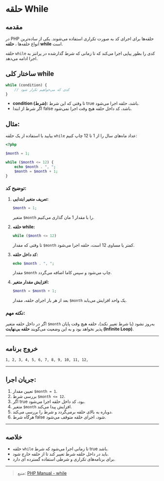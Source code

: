 # حلقه While

## مقدمه

در PHP حلقه‌ها برای اجرای کد به صورت تکراری استفاده می‌شوند. یکی از ساده‌ترین انواع حلقه‌ها ، **حلقه while** است.

حلقه `while` کدی را بطور پیاپی اجرا می‌کند که تا زمانی که شرط گذارشده در پرانتز به اجرا ادامه می‌دهد.

## ساختار کلی while

```php
while (condition) {
    // کدی که می‌خواهیم تکرار شود
}
```

* **condition (شرط):** تا وقتی که این شرط true باشد، حلقه اجرا می‌شود.
* اگر شرط از ابتدا false باشد، کد داخل حلقه هیچ وقت اجرا نمی‌شود.

## مثال:

بیایید با استفاده از یک حلقه `while` عداد ماه‌های سال را از 1 تا 12 چاپ کنیم:

```php
<?php

$month = 1;

while ($month <= 12) {
    echo $month . ", ";
    $month = $month + 1;
}
```

### توضیح کد:

1. **تعریف متغیر ابتدایی:**

   ```php
   $month = 1;
   ```

   متغیر `$month` را با مقدار 1 مان گذاری می‌کنیم.

2. **حلقه while:**

   ```php
   while ($month <= 12)
   ```

   تا وقتی که مقدار `$month` کمتر یا مساوی 12 است، حلقه اجرا می‌شود.

3. **کد داخل حلقه:**

   ```php
   echo $month . ", ";
   ```

   مقدار `$month` چاپ می‌شود و سپس کاما اضافه می‌گردد.

4. **افزایش مقدار متغیر:**

   ```php
   $month = $month + 1;
   ```

   بعد از هر بار اجرای حلقه، مقدار `$month` یک واحد افزایش می‌یابد.

### نکته مهم:

اگر در داخل حلقه متغیر `$month` به‌روز نشود (یا شرط تغییر نکند)، حلقه هیچ وقت پایان پذیر نخواهد بود و به این وضعیت می‌گویند **حلقه بی‌‌نهایت (Infinite Loop)**.

---

## خروج برنامه

```
1, 2, 3, 4, 5, 6, 7, 8, 9, 10, 11, 12,
```

---

## جریان اجرا:

1. تعیین مقدار `$month = 1`.
2. بررسی شرط `$month <= 12`.
3. اگر true بود، کد داخل حلقه اجرا می‌شود.
4. متغیر `$month` افزایش پیدا می‌کند.
5. دوباره به بالای حلقه برمی‌گردد و شرط را بررسی می‌کند.
6. هرگاه شرط false شود، اجرای حلقه متوقف می‌شود.

---

## خلاصه

* حلقه `while` تا زمانی اجرا می‌شود که شرط true باشد.
* باید در داخل حلقه شرط تغییر کند تا از حلقه خارج شود.
* برای برنامه‌های تکراری و شرطی استفاده گسترده ای دارد.

---

> منبع: [PHP Manual - while](https://www.php.net/manual/en/control-structures.while.php)
